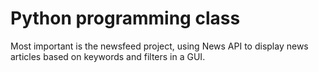 # Python programming class

Most important is the newsfeed project, using News API to display news articles based on keywords and filters in a GUI.
